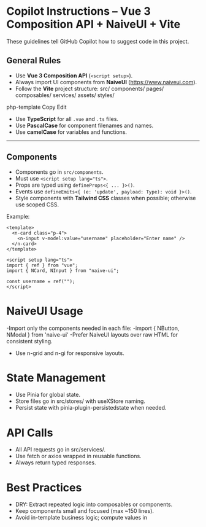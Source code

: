 # Copilot Instructions – Vue 3 Composition API + NaiveUI + Vite

These guidelines tell GitHub Copilot how to suggest code in this project.

## General Rules

- Use **Vue 3 Composition API** (`<script setup>`).
- Always import UI components from **NaiveUI** (https://www.naiveui.com).
- Follow the **Vite** project structure:
  src/
  components/
  pages/
  composables/
  services/
  assets/
  styles/

php-template
Copy
Edit

- Use **TypeScript** for all `.vue` and `.ts` files.
- Use **PascalCase** for component filenames and names.
- Use **camelCase** for variables and functions.

---

## Components

- Components go in `src/components`.
- Must use `<script setup lang="ts">`.
- Props are typed using `defineProps<{ ... }>()`.
- Events use `defineEmits<{ (e: 'update', payload: Type): void }>()`.
- Style components with **Tailwind CSS** classes when possible; otherwise use scoped CSS.

Example:

```vue
<template>
  <n-card class="p-4">
    <n-input v-model:value="username" placeholder="Enter name" />
  </n-card>
</template>

<script setup lang="ts">
import { ref } from "vue";
import { NCard, NInput } from "naive-ui";

const username = ref("");
</script>
```

# NaiveUI Usage

-Import only the components needed in each file:
-import { NButton, NModal } from 'naive-ui'
-Prefer NaiveUI layouts over raw HTML for consistent styling.

- Use n-grid and n-gi for responsive layouts.

# State Management

- Use Pinia for global state.
- Store files go in src/stores/ with useXStore naming.
- Persist state with pinia-plugin-persistedstate when needed.

# API Calls

- All API requests go in src/services/.
- Use fetch or axios wrapped in reusable functions.
- Always return typed responses.

# Best Practices

- DRY: Extract repeated logic into composables or components.
- Keep components small and focused (max ~150 lines).
- Avoid in-template business logic; compute values in <script setup> or computed properties.
- Use v-for keys that are unique and stable.
- Use defineExpose only when absolutely necessary.

# Copilot Hints

- When asking Copilot for help:
- Specify Vue 3 Composition API explicitly.
- Mention NaiveUI components you want.
- Tell Copilot to "generate DRY reusable composables" for shared logic.
- Give it sample data formats when generating forms or tables.
- If generating forms, request NaiveUI <n-form> + validation rules.

# Composable for fetching data

- Place reusable logic in src/composables.
- Naming: useThing.ts (e.g., useFetch.ts).
- Always type function return values.

```
// src/composables/useFetch.ts
import { ref } from 'vue'

export function useFetch<T>(url: string) {
  const data = ref<T | null>(null)
  const error = ref<string | null>(null)

  async function fetchData() {
    try {
      const res = await fetch(url)
      data.value = await res.json()
    } catch (err) {
      error.value = String(err)
    }
  }

  return { data, error, fetchData }
}
```

### MongoDB Schema Patterns

- **Event Schema**: 50+ biometric fields (`HeartRate`, `EDA`, `Temperature`, `RespiratoryRate`, etc.)
- **Reference Pattern**: `parentId: { type: mongoose.Schema.Types.ObjectId, ref: "Users" }`
- **Collection Names**: Explicit collection names in schema options (`collection: "child_events_db"`)
- **Flexible Schema**: Event schema uses `strict: false` for sensor data variation
- **Unique Constraints**: Waitlist uses unique email index with duplicate error handling (error.code === 11000)

### Validation Strategy

- **Joi Schemas**: Located in `src/validators/index.js` with comprehensive field validation
- **Required Fields**: Events require `aid` (child ID), Users require `firstName/lastName/email`
- **Phone Validation**: Uses regex patterns for international phone numbers
- **Express Validator**: Admin and waitlist routes use express-validator middleware
- **Email Validation**: Waitlist uses both Joi and express-validator for email format checking

## Testing Framework

### Test Configuration

- **Development**: `npm test` - MongoDB Memory Server with ES modules (`--experimental-vm-modules`)
- **Production**: `npm run test:prod` - Live server testing against `http://64.225.63.66`
- **Integration**: Tests hit actual API endpoints with JWT authentication
- **Waitlist Tests**: `tests/test-waitlist.js` covers public API endpoints and duplicate handling

### Test Data Patterns

```javascript
// Standard test user creation
const testUser = {
  firstName: "John",
  lastName: "Doe",
  email: "john.doe@test.com",
  mobile: "1234567890",
  password: "testPassword123",
};

// Waitlist test data
const waitlistData = {
  email: "test@example.com",
  name: "Test User",
  source: "website",
  notes: "Testing purposes",
};

// JWT token generation for tests
const testToken = jwt.sign({ id: userId, email: testUser.email }, JWT_SECRET);
```

### Route Testing Patterns

- **Event Routes**: `/api/event/*` - All require authentication except documentation
- **Child Routes**: `/api/child-users/id/:id` (note: not `/api/child-users/:id`)
- **Auth Routes**: `/api/auth/*` for registration/login, `/api/user/*` for profile management
- **Waitlist Routes**: `/api/waitlist` POST is public, GET/DELETE require admin auth

## Key Development Commands

### Server Management

```bash
npm run dev          # Development with nodemon
npm start           # Production server start
npm run ops:backup  # Database backup to CSV
```

### Testing Workflows

```bash
npm test                    # Full test suite with memory DB
npm run test:integration   # Live API integration tests
npm run test:child-users   # Specific child user tests
npm run test:prod         # Production server tests
npm run test:coverage     # Coverage reports
```

### Database Operations

```bash
node scripts/createSuperAdmin.js  # Bootstrap admin system
node utils/backupDB.js            # Manual database backup
```

### API Testing

```powershell
# Test waitlist endpoint
$body = @{ email = "test@example.com"; name = "Test User" } | ConvertTo-Json
Invoke-RestMethod -Uri "http://localhost:3333/api/waitlist" -Method POST -Body $body -ContentType "application/json"
```

## Critical Implementation Details

### Error Handling

- **Global JSON Parser**: Custom middleware in `src/middleware/jsonParser.js` for malformed JSON
- **Validation Errors**: Joi validation returns structured error objects
- **Auth Failures**: Return `401` with `{ message: "No token" }` for missing JWT
- **Duplicate Handling**: MongoDB duplicate key errors (code 11000) return `409 Conflict`

### Security Implementation

- **Password Hashing**: bcrypt with 10 salt rounds (never store plain text)
- **JWT Secrets**: Environment variable `JWT_SECRET` for token signing
- **CORS Origins**: Whitelist includes `https://admin.watchforme.com`, `http://localhost:5173`
- **Helmet**: CSP with specific directives for Swagger UI compatibility
- **Public Endpoints**: Waitlist POST endpoint is intentionally public for email collection

### MongoDB Connection

```javascript
// Standard connection pattern
const MONGODB_URI = `mongodb+srv://${user}:${password}@${host}/${dbName}?tls=true&authSource=admin&replicaSet=${replicaSet}`;
mongoose.connect(MONGODB_URI, { tls: true, retryWrites: true, w: "majority" });
```

### Swagger Documentation

- **Endpoint**: `/docs` serves interactive API documentation
- **Schema Files**: `src/swagger/swagger*Map.js` files define OpenAPI schemas
- **Production URL**: Update server URLs in `src/swagger/index.js` for deployment
- **Waitlist Docs**: `swaggerWaitlistMap.js` includes public and admin endpoint documentation

## Environment Variables

```bash
# Required for development
MONGODB_USER=api
MONGODB_PASSWORD=[production_password]
MONGODB_HOST=[atlas_cluster_url]
MONGODB_DBNAME=KidPro
JWT_SECRET=[secure_random_string]
NODE_ENV=production
```

## Common Integration Points

- **Admin Dashboard**: Vue.js client expects specific JSON response formats
- **Nginx Config**: Reverse proxy routes require exact path matching in `/etc/nginx/sites-available/`
- **SSL Certificates**: Auto-renewal via certbot for Let's Encrypt certificates
- **Process Management**: PM2 with ecosystem file for production deployment
- **Email Collection**: Waitlist system ready for integration with email marketing platforms
